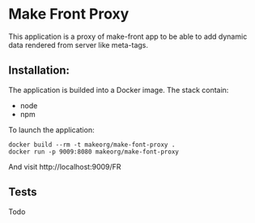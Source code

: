 # Make Front Proxy

This application is a proxy of make-front app to be able to add dynamic data rendered from server like meta-tags.

## Installation:
The application is builded into a Docker image. The stack contain:

* node
* npm

To launch the application:


```
docker build --rm -t makeorg/make-font-proxy .
docker run -p 9009:8080 makeorg/make-font-proxy
```

And visit http://localhost:9009/FR

## Tests
Todo
